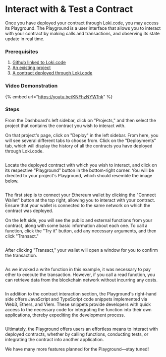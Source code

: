 # Interact with & Test a Contract

Once you have deployed your contract through Loki.code, you may access its Playground. The Playground is a user interface that allows you to interact with your contract by making calls and transactions, and observing its state update in real time.

### Prerequisites

1. [Github linked to Loki.code](link-a-github-repository.md)
2. [An existing project](create-a-new-project.md)
3. [A contract deployed through Loki.code](deploy-a-contract.md)

### Video Demonstration

{% embed url="https://youtu.be/KNFhzNYW1hk" %}

### Steps

From the Dashboard's left sidebar, click on "Projects," and then select the project that contains the contract you wish to interact with.

On that project's page, click on "Deploy" in the left sidebar. From here, you will see several different tabs to choose from. Click on the "Deployments" tab, which will display the history of all the contracts you have deployed through Loki.code.

<figure><img src="../.gitbook/assets/Screenshot 2024-06-03 at 7.49.21 AM.png" alt=""><figcaption></figcaption></figure>

Locate the deployed contract with which you wish to interact, and click on its respective "Playground" button in the bottom-right corner. You will be directed to your project's Playground, which should resemble the image below.

<figure><img src="../.gitbook/assets/Screenshot 2024-06-04 at 1.50.51 AM.png" alt=""><figcaption></figcaption></figure>

The first step is to connect your Ethereum wallet by clicking the "Connect Wallet" button at the top right, allowing you to interact with your contract. Ensure that your wallet is connected to the same network on which the contract was deployed.

On the left side, you will see the public and external functions from your contract, along with some basic information about each one. To call a function, click the "Try it" button, add any necessary arguments, and then click "Transact."

<figure><img src="../.gitbook/assets/Screenshot 2024-06-04 at 2.06.06 AM.png" alt=""><figcaption></figcaption></figure>

After clicking "Transact," your wallet will open a window for you to confirm the transaction.

<figure><img src="../.gitbook/assets/Screenshot 2024-06-04 at 2.07.30 AM.png" alt=""><figcaption></figcaption></figure>

As we invoked a write function in this example, it was necessary to pay ether to execute the transaction. However, if you call a read function, you can retrieve data from the blockchain network without incurring any costs.

<figure><img src="../.gitbook/assets/Screenshot 2024-06-04 at 2.22.46 AM.png" alt=""><figcaption></figcaption></figure>

In addition to the contract interaction section, the Playground's right-hand side offers JavaScript and TypeScript code snippets implemented via Web3, Ethers, and Viem. These snippets provide developers with quick access to the necessary code for integrating the function into their own applications, thereby expediting the development process.

<figure><img src="../.gitbook/assets/Screenshot 2024-06-04 at 2.26.57 AM.png" alt=""><figcaption></figcaption></figure>

Ultimately, the Playground offers users an effortless means to interact with deployed contracts, whether by calling functions, conducting tests, or integrating the contract into another application.

We have many more features planned for the Playground—stay tuned!
